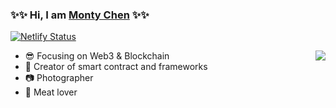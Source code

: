 ### ✨✨ Hi, I am [Monty Chen](https://umiotter.com) ✨✨

[![Netlify Status](https://api.netlify.com/api/v1/badges/ec6d5ce8-0152-4e51-9937-e38133299014/deploy-status)](https://app.netlify.com/sites/umiotter/deploys)

<img align="right" src="https://github-readme-stats.vercel.app/api?username=umiotter&show_icons=true&icon_color=0078e7&title_color=0078e7&include_all_commits=true"/>

- :sunglasses: Focusing on Web3 & Blockchain
- :hammer: Creator of smart contract and frameworks
- :camera: Photographer 
- :meat_on_bone: Meat lover

<!--
**umiotter/umiotter** is a ✨ _special_ ✨ repository because its `README.md` (this file) appears on your GitHub profile.

Here are some ideas to get you started:

- 🔭 I’m currently working on ...
- 🌱 I’m currently learning ...
- 👯 I’m looking to collaborate on ...
- 🤔 I’m looking for help with ...
- 💬 Ask me about ...
- 📫 How to reach me: ...
- 😄 Pronouns: ...
- ⚡ Fun fact: ...
-->

